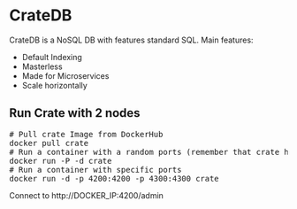 # CrateDB
CrateDB is a NoSQL DB with features standard SQL.
Main features:
*   Default Indexing
*   Masterless
*   Made for Microservices
*   Scale horizontally

## Run Crate with 2 nodes
<pre>
# Pull crate Image from DockerHub
docker pull crate
# Run a container with a random ports (remember that crate has the autodiscovery activated)
docker run -P -d crate
# Run a container with specific ports
docker run -d -p 4200:4200 -p 4300:4300 crate
</pre>

Connect to http://DOCKER_IP:4200/admin
